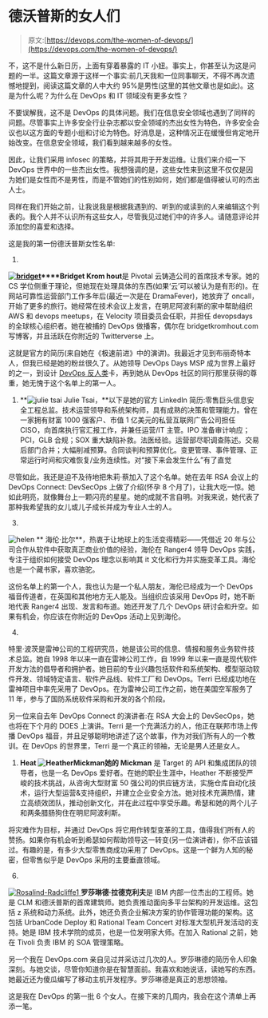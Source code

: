 # 德沃普斯的女人们

> 原文:[https://devops.com/the-women-of-devops/](https://devops.com/the-women-of-devops/)

不，这不是什么新日历，上面有穿着暴露的 IT 小妞。事实上，你甚至认为这是问题的一半。这篇文章源于这样一个事实:前几天我和一位同事聊天，不得不再次遗憾地提到，阅读这篇文章的人中大约 95%是男性(这里的其他文章也是如此)。这是为什么呢？为什么在 DevOps 和 IT 领域没有更多女性？

不要误解我，这不是 DevOps 的具体问题。我们在信息安全领域也遇到了同样的问题。尽管事实上许多安全行业杂志都以安全领域的杰出女性为特色，许多安全会议也以这方面的专题小组和讨论为特色。好消息是，这种情况正在缓慢但肯定地开始改变。在信息安全领域，我们看到越来越多的女性。

因此，让我们采用 infosec 的策略，并将其用于开发运维。让我们来介绍一下 DevOps 世界中的一些杰出女性。我想强调的是，这些女性来到这里不仅仅是因为她们是女性而不是男性，而是不管她们的性别如何，她们都是值得被认可的杰出人士。

同样在我们开始之前，让我说我是根据我遇到的、听到的或读到的人来编辑这个列表的。我个人并不认识所有这些女人，尽管我见过她们中的许多人。请随意评论并添加您的喜爱和选择。

这是我的第一份德沃普斯女性名单:

1.

**[![bridget](../Images/19f1a39de3be4d335097d479b6a0d592.png)](https://devops.com/wp-content/uploads/2015/09/bridget.jpeg)****Bridget Krom hout**是 Pivotal 云铸造公司的首席技术专家。她的 CS 学位侧重于理论，但她现在处理具体的东西(如果‘云’可以被认为是有形的)。在网站可靠性运营部门工作多年后(最近一次是在 DramaFever)，她放弃了 oncall，开始了更多的旅行。她经常在技术会议上发言，在明尼阿波利斯的家中帮助组织 AWS 和 devops meetups，在 Velocity 项目委员会任职，并担任 devopsdays 的全球核心组织者。她在被捕的 DevOps 做播客，偶尔在 bridgetkromhout.com 写博客，并且活跃在你附近的 Twitterverse 上。

这就是官方的简历(来自她在《极速前进》中的演讲)。我最近才见到布丽奇特本人，但我已经是她的粉丝很久了。从她领导 DevOps Days MSP 成为世界上最好的之一，到设计 [DevOps 反人类](https://devops.com/2014/05/02/bridget-kromhouts-devops-humanity-goes-viral/)卡，再到她从 DevOps 社区的同行那里获得的尊重，她无愧于这个名单上的第一人。

1.  **![julie tsai](../Images/e7a185c15011ad6118b69e9456479e3d.png) Julie Tsai，**以下是她的官方 LinkedIn 简历:零售巨头信息安全工程总监。技术运营领导和系统架构师，具有成熟的决策和管理能力。曾在一家拥有财富 1000 强客户、市值 1 亿美元的私营互联网广告公司担任 CISO，向首席执行官汇报工作，并兼任运营/IT 主管。IPO 准备审计响应；PCI，GLB 合规；SOX 重大缺陷补救。法医经验。运营部尽职调查陈述。交易后部门合并；大幅削减预算。合同谈判和预算优化。变更管理、事件管理、正常运行时间和灾难恢复/业务连续性。对“接下来会发生什么”有了直觉

尽管如此，我还是迫不及待地把朱莉·蔡加入了这个名单。她在去年 RSA 会议上的 DevOps Connect: DevSecOps 上做了介绍(怀孕 8 个月了)，让我大吃一惊。她如此明亮，就像舞台上一颗闪亮的星星。她的成就不言自明。对我来说，她代表了那种我希望我的女儿或儿子成长并成为专业人士的人。

3.
![helen](../Images/4368bf02eea076bc3a78865c280eba54.png) **
海伦·比尔**，热衷于让地球上的生活变得精彩——凭借近 20 年与公司合作从软件中获取真正商业价值的经验，海伦在 Ranger4 领导 DevOps 实践，专注于组织如何接受 DevOps 理念以影响其 it 文化和行为并实施变革工具。海伦也是一个藏书家，喜欢骆驼。

这份名单上的第一个人，我也认为是一个私人朋友，海伦已经成为一个 DevOps 福音传道者，在英国和其他地方无人能及。当组织应该采用 DevOps 时，她不断地代表 Ranger4 出现、发言和布道。她还开发了几个 DevOps 研讨会和升空。如果有机会，你应该在你附近的 DevOps 活动上见到海伦。

4.

特里·波茨是雷神公司的工程研究员，她是该公司的信息、情报和服务业务软件技术总监。她自 1998 年以来一直在雷神公司工作，自 1999 年以来一直是现代软件开发方法的倡导者和拥护者。她目前的专业兴趣包括软件和系统架构、模型驱动软件开发、领域特定语言、软件产品线、软件工厂和 DevOps。Terri 已经成功地在雷神项目中率先采用了 DevOps。在为雷神公司工作之前，她在美国空军服务了 11 年，参与了国防系统软件采购和开发的各个阶段。

另一位来自去年 DevOps Connect 的演讲者:在 RSA 大会上的 DevSecOps，她也将在下个月的 DOES 上演讲。Terri 是一个充满活力的人，他正在联邦市场上传播 DevOps 福音，并且足够聪明地讲述了这个故事，作为对我们所有人的一个教训。在 DevOps 的世界里，Terri 是一个真正的领袖，无论是男人还是女人。

1.  **Heat ![HeatherMickman](../Images/0264ddee7dbebc7175b6796efd266bdf.png)她的 Mickman** 是 Target 的 API 和集成团队的领导者，也是一名 DevOps 爱好者。在她的职业生涯中，Heather 不断接受严峻的技术挑战，从咨询大型财富 50 强公司的供应链方法，实施仓库自动化技术，运行大型运营&支持组织，并建立企业安全方法。她对技术充满热情，建立高绩效团队，推动创新文化，并在此过程中享受乐趣。希瑟和她的两个儿子和两条腊肠狗住在明尼阿波利斯。

将灾难作为目标，并通过 DevOps 将它用作转型变革的工具，值得我们所有人的赞扬。如果你有机会听到希瑟如何帮助领导这一转变(另一位演讲者)，你不应该错过。有趣的是，有多少大型零售商成功采用了 DevOps。这是一个鲜为人知的秘密，但零售似乎是 DevOps 采用的主要垂直领域。

6.
[![Rosalind-Radcliffe1](../Images/a60a2b4be312fe3e17bea27ff2fb9761.png) ](https://devops.com/wp-content/uploads/2015/09/Rosalind-Radcliffe1.jpg) **罗莎琳德·拉德克利夫**是 IBM 内部一位杰出的工程师。她是 CLM 和德沃普斯的首席建筑师。她负责推动面向多平台架构的开发运维。这包括 z 系统和动力系统。此外，她还负责企业解决方案的协作管理功能的架构。这包括 UrbanCode Deploy 和 Rational Team Concert 对标准大型机开发活动的支持。她是 IBM 技术学院的成员，也是一位发明家大师。在加入 Rational 之前，她在 Tivoli 负责 IBM 的 SOA 管理策略。

另一个我在 DevOps.com 亲自见过并采访过几次的人。罗莎琳德的简历令人印象深刻。与她交谈，尽管你知道你是在智慧面前。我喜欢和她说话，读她写的东西。她最近还为傻瓜编写了移动主机开发程序。罗莎琳德是真正的思想领袖。

这是我在 DevOps 的第一批 6 个女人。在接下来的几周内，我会在这个清单上再添一笔。